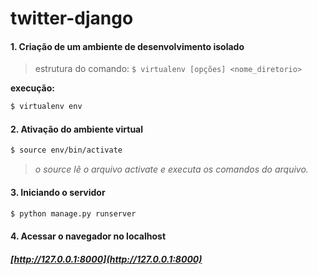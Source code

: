 # twitter-django


#### 1. Criação de um ambiente de desenvolvimento isolado
>  estrutura do comando:
`$ virtualenv [opções] <nome_diretorio>`

 **execução:**
 ```bash
$ virtualenv env 
```
#### 2. Ativação do ambiente virtual
```bash
$ source env/bin/activate
```
> *o source lê o arquivo activate e executa os comandos do arquivo.*

#### 3. Iniciando o servidor
```bash
$ python manage.py runserver
```
#### 4. Acessar o navegador no localhost

##### [http://127.0.0.1:8000](http://127.0.0.1:8000)
